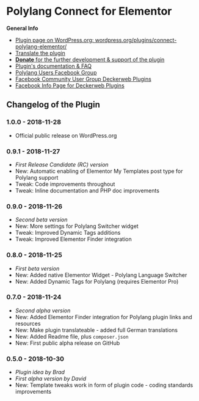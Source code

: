 # Polylang Connect for Elementor

**General Info**

* [Plugin page on WordPress.org: wordpress.org/plugins/connect-polylang-elementor/](https://wordpress.org/plugins/connect-polylang-elementor/)
* [Translate the plugin](https://translate.wordpress.org/projects/wp-plugins/connect-polylang-elementor)
* [**Donate** for the further development & support of the plugin](https://www.paypal.me/deckerweb)
* [Plugin's documentation & FAQ](https://wordpress.org/plugins/connect-polylang-elementor/#faq)
* [Polylang Users Facebook Group](https://www.facebook.com/groups/polylang.users/)
* [Facebook Community User Group Deckerweb Plugins](https://www.facebook.com/groups/deckerweb.wordpress.plugins/)
* [Facebook Info Page for Deckerweb Plugins](https://www.facebook.com/deckerweb.wordpress.plugins/)


## Changelog of the Plugin


### 1.0.0 - 2018-11-28

* Official public release on WordPress.org


### 0.9.1 - 2018-11-27

* *First Release Candidate (RC) version*
* New: Automatic enabling of Elementor My Templates post type for Polylang support
* Tweak: Code improvements throughout
* Tweak: Inline documentation and PHP doc improvements


### 0.9.0 - 2018-11-26

* *Second beta version*
* New: More settings for Polylang Switcher widget
* Tweak: Improved Dynamic Tags additions
* Tweak: Improved Elementor Finder integration


### 0.8.0 - 2018-11-25

* *First beta version*
* New: Added native Elementor Widget - Polylang Language Switcher
* New: Added Dynamic Tags for Polylang (requires Elementor Pro)


### 0.7.0 - 2018-11-24

* *Second alpha version*
* New: Added Elementor Finder integration for Polylang plugin links and resources
* New: Make plugin translateable - added full German translations
* New: Added Readme file, plus `composer.json`
* New: First public alpha release on GitHub


### 0.5.0 - 2018-10-30

* *Plugin idea by Brad*
* *First alpha version by David*
* New: Template tweaks work in form of plugin code - coding standards improvements